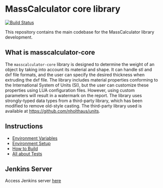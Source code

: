 # MassCalculator core library

[![Build Status](https://jenkins.mergimhalimi.com/buildStatus/icon?job=masscalculator-core%2Fdevel)](https://jenkins.mergimhalimi.com/job/masscalculator-core/job/devel/)

This repository contains the main codebase for the MassCalculator library development.

## What is masscalculator-core

The `masscalculator-core` library is designed to determine the weight of an object by taking into account its material and shape. It can handle stl and dxf file formats, and the user can specify the desired thickness when extruding the dxf file. The library includes material properties conforming to the International System of Units (SI), but the user can customize these properties using LUA configuration files. However, using custom parameters will result in a watermark on the report. The library uses strongly-typed data types from a third-party library, which has been modified to remove old-style casting. The third-party library used is available at <https://github.com/nholthaus/units>.

## Instructions

- [Environment Variables](docs/ENVIRONMENT.md)
- [Environment Setup](docs/SETUP.md)
- [How to Build](docs/BUILD.md)
- [All about Tests](docs/TESTS.md)

## Jenkins Server

Access Jenkins server [here](https://jenkins.mergimhalimi.com/job/masscalculator-core/)
